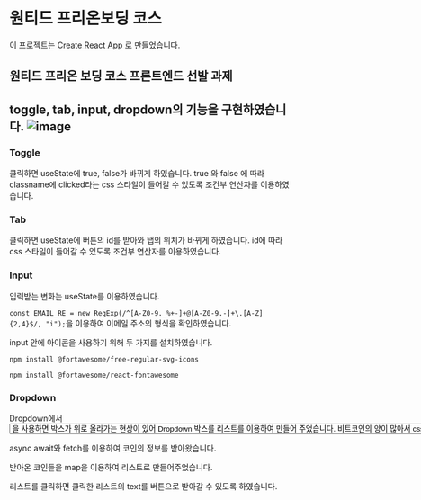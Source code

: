 # 원티드 프리온보딩 코스

이 프로젝트는 [Create React App](https://github.com/facebook/create-react-app) 로 만들었습니다.

## 원티드 프리온 보딩 코스  프론트엔드 선발 과제 

toggle, tab, input, dropdown의 기능을 구현하였습니다.
![image](https://user-images.githubusercontent.com/63532503/165038448-1fc2499c-b17c-4170-b016-ad59c2e7cc61.png)
----
### Toggle
클릭하면  useState에 true, false가 바뀌게 하였습니다. true 와 false 에 따라 classname에 clicked라는 css 스타일이 들어갈 수 있도록 조건부 연산자를 이용하였습니다.

### Tab

클릭하면 useState에 버튼의 id를 받아와 탭의 위치가 바뀌게 하였습니다. id에 따라 css 스타일이 들어갈 수 있도록 조건부 연산자를 이용하였습니다.

### Input

입력받는 변화는 useState를 이용하였습니다.

`const EMAIL_RE = new RegExp(/^[A-Z0-9._%+-]+@[A-Z0-9.-]+\.[A-Z]{2,4}$/, "i");`을 이용하여 이메일 주소의 형식을 확인하였습니다.

input 안에 아이콘을 사용하기 위해 두 가지를 설치하였습니다.

`npm install @fortawesome/free-regular-svg-icons`

`npm install @fortawesome/react-fontawesome`

### Dropdown
Dropdown에서 <select>와 <option>을 사용하면 박스가 위로 올라가는 현상이 있어 Dropdown 박스를 리스트를 이용하여 만들어 주었습니다. 비트코인의 양이 많아서 css의 scroll을 이용하였습니다.
  
  
async await와 fetch를 이용하여 코인의 정보를 받아왔습니다.
  
  
받아온 코인들을 map을 이용하여 리스트로 만들어주었습니다.
  
리스트를 클릭하면 클릭한 리스트의 text를 버튼으로 받아갈 수 있도록 하였습니다.
